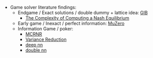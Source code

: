  * Game solver literature findings:
   * Endgame / Exact solutions / double dummy + lattice idea: [GIB](https://arxiv.org/pdf/1106.0669.pdf)
     * [The Complexity of Computing a Nash Equilibrium](https://people.csail.mit.edu/costis/simplified.pdf)
   * Early game / Inexact / perfect information: [MuZero](https://arxiv.org/pdf/1911.08265.pdf)
   * Information Game / poker:
     * [MCRNR](https://arxiv.org/pdf/1401.4591.pdf)
     * [Variance Reduction](https://arxiv.org/abs/1809.03057)
     * [deep nn](http://proceedings.mlr.press/v97/brown19b/brown19b.pdf)
     * [double nn](https://arxiv.org/pdf/1812.10607.pdf)
